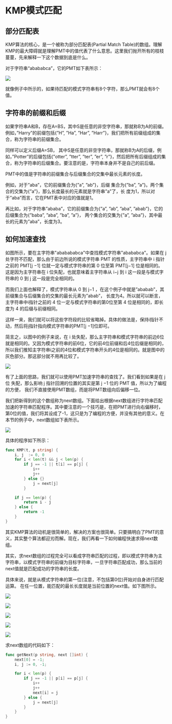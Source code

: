# KMP模式匹配

## 部分匹配表

KMP算法的核心，是一个被称为部分匹配表(Partial Match Table)的数组。理解KMP的最大障碍就是理解PMT中的值代表了什么意思。这里我们抛开所有的枝枝蔓蔓，先来解释一下这个数据到底是什么。

对于字符串“abababca”，它的PMT如下表所示：

![](../assets/dada3d14923329b297f59cb2c7452393_1.png)

就像例子中所示的，如果待匹配的模式字符串有8个字符，那么PMT就会有8个值。

## 字符串的前缀和后缀

如果字符串A和B，存在A=BS，其中S是任意的非空字符串，那就称B为A的前缀。例如，”Harry”的前缀包括{”H”, ”Ha”, ”Har”, ”Harr”}，我们把所有前缀组成的集合，称为字符串的前缀集合。

同样可以定义后缀A=SB， 其中S是任意的非空字符串，那就称B为A的后缀，例如，”Potter”的后缀包括{”otter”, ”tter”, ”ter”, ”er”, ”r”}，然后把所有后缀组成的集合，称为字符串的后缀集合。要注意的是，字符串本身并不是自己的前后缀。

PMT中的值是字符串的前缀集合与后缀集合的交集中最长元素的长度。

例如，对于”aba”，它的前缀集合为{”a”, ”ab”}，后缀 集合为{”ba”, ”a”}。两个集合的交集为{”a”}，那么长度最长的元素就是字符串”a”了，长 度为1，所以对于”aba”而言，它在PMT表中对应的值就是1。

再比如，对于字符串”ababa”，它的前缀集合为{”a”, ”ab”, ”aba”, ”abab”}，它的后缀集合为{”baba”, ”aba”, ”ba”, ”a”}， 两个集合的交集为{”a”, ”aba”}，其中最长的元素为”aba”，长度为3。

## 如何加速查找

如图所示，要在主字符串"ababababca"中查找模式字符串"abababca"。如果在 j 处字符不匹配，那么由于前边所说的模式字符串 PMT 的性质，主字符串中 i 指针之前的 PMT[j −1] 位就一定与模式字符串的第 0 位至第 PMT[j−1] 位是相同的。这是因为主字符串在 i 位失配，也就意味着主字符串从 i−j 到 i 这一段是与模式字符串的 0 到 j 这一段是完全相同的。

而我们上面也解释了，模式字符串从 0 到 j−1 ，在这个例子中就是”ababab”，其前缀集合与后缀集合的交集的最长元素为”abab”， 长度为4。所以就可以断言，主字符串中i指针之前的 4 位一定与模式字符串的第0位至第 4 位是相同的，即长度为 4 的后缀与前缀相同。

这样一来，我们就可以将这些字符段的比较省略掉。具体的做法是，保持i指针不动，然后将j指针指向模式字符串的PMT[j −1]位即可。

简言之，以图中的例子来说，在 i 处失配，那么主字符串和模式字符串的前边6位就是相同的。又因为模式字符串的前6位，它的前4位前缀和后4位后缀是相同的，所以我们推知主字符串i之前的4位和模式字符串开头的4位是相同的。就是图中的灰色部分。那这部分就不用再比较了。

![](../assets/dada3d14923329b297f59cb2c7452393_2.jpg)

有了上面的思路，我们就可以使用PMT加速字符串的查找了。我们看到如果是在 j 位 失配，那么影响 j 指针回溯的位置的其实是第 j −1 位的 PMT 值，所以为了编程的方便， 我们不直接使用PMT数组，而是将PMT数组向后偏移一位。

我们把新得到的这个数组称为next数组。下面给出根据next数组进行字符串匹配加速的字符串匹配程序。其中要注意的一个技巧是，在把PMT进行向右偏移时，第0位的值，我们将其设成了-1，这只是为了编程的方便，并没有其他的意义。在本节的例子中，next数组如下表所示。

![](../assets/dada3d14923329b297f59cb2c7452393_3.png)

具体的程序如下所示：

```go
func KMP(t, p string) {
	i, j  := 0, 0
	for i < len(t) && j < len(p) {
		if j == -1 || t[i] == p[j] {
			i++
           	j++
		} else {} 
           	j = next[j]
    	}

    if j == len(p) {
        return i - j
    } else {
        return -1
    }   
}
```

其实KMP算法的动机是很简单的，解决的方案也很简单。只要搞明白了PMT的意义，其实整个算法都迎刃而解。现在，我们再看一下如何编程快速求得next数组。

其实，求next数组的过程完全可以看成字符串匹配的过程，即以模式字符串为主字符串，以模式字符串的前缀为目标字符串，一旦字符串匹配成功，那么当前的next值就是匹配成功的字符串的长度。

具体来说，就是从模式字符串的第一位(注意，不包括第0位)开始对自身进行匹配运算。 在任一位置，能匹配的最长长度就是当前位置的next值。如下图所示。

![](../assets/dada3d14923329b297f59cb2c7452393_4.png)

![](../assets/dada3d14923329b297f59cb2c7452393_5.png)

![](../assets/dada3d14923329b297f59cb2c7452393_6.png)

![](../assets/dada3d14923329b297f59cb2c7452393_7.png)

![](../assets/dada3d14923329b297f59cb2c7452393_8.png)

求next数组的代码如下：

```go
func getNext(p string, next []int) {
	next[0] = -1;
	i, j := 0, -1;

	for i < len(p) {
		if j == -1 || p[i] == p[j] {
			i++
			j++
			next[i] = j
		} else {
            j = next[j]
        }	
	}
}
```


